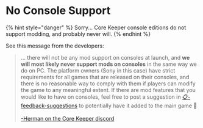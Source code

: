 # No Console Support

{% hint style="danger" %}
Sorry... Core Keeper console editions do not support modding, and probably never will.
{% endhint %}

See this message from the developers:

> ... there will not be any mod support on consoles at launch, and **we will most likely never support mods on consoles** in the same way we do on PC. The platform owners (Sony in this case) have strict requirements for all games that are released on their consoles, and there is no reasonable way to comply with them if players can modify the game to any meaningful extent. If there are mod features that you would like to have on consoles, feel free to post a suggestion in ⁠[📋-feedback-suggestions](https://discord.com/channels/851842678340845600/1019964660214153326) to potentially have it added to the main game 🤠\
> \
> [-Herman on the Core Keeper discord](https://discord.com/channels/851842678340845600/994556594610253894/1275043885306875999)
